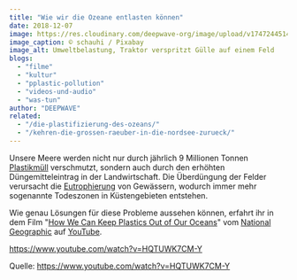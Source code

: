 ```yaml
---
title: "Wie wir die Ozeane entlasten können"
date: 2018-12-07
image: https://res.cloudinary.com/deepwave-org/image/upload/v1747244514/deepwave.org/tractor-4543124_1920-1.jpg
image_caption: © schauhi / Pixabay
image_alt: Umweltbelastung, Traktor verspritzt Gülle auf einem Feld
blogs: 
  - "filme"
  - "kultur"
  - "pplastic-pollution"
  - "videos-und-audio"
  - "was-tun"
author: "DEEPWAVE"
related: 
  - "/die-plastifizierung-des-ozeans/"
  - "/kehren-die-grossen-raeuber-in-die-nordsee-zurueck/"
---
```


Unsere Meere werden nicht nur durch jährlich 9 Millionen Tonnen [Plastikmüll](https://www.deepwave.org/die-plastifizierung-des-ozeans/) verschmutzt, sondern auch durch den erhöhten Düngemitteleintrag in der Landwirtschaft. Die Überdüngung der Felder verursacht die [Eutrophierung](https://www.deepwave.org/kehren-die-grossen-raeuber-in-die-nordsee-zurueck/) von Gewässern, wodurch immer mehr sogenannte Todeszonen in Küstengebieten entstehen.

Wie genau Lösungen für diese Probleme aussehen können, erfahrt ihr in dem Film "[How We Can Keep Plastics Out of Our Oceans](https://www.youtube.com/watch?v=HQTUWK7CM-Y)" vom [National Geographic](https://www.nationalgeographic.de/) auf [YouTube](https://www.youtube.com/).

https://www.youtube.com/watch?v=HQTUWK7CM-Y

Quelle: https://www.youtube.com/watch?v=HQTUWK7CM-Y
